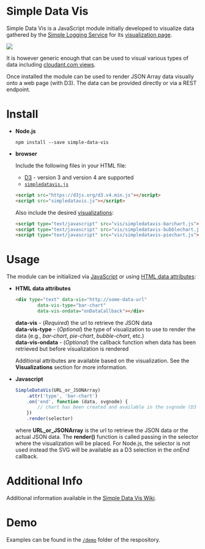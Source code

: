 # Simple Data Vis

Simple Data Vis is a JavaScript module initially developed to visualize data gathered by the [Simple Logging Service](https://developer.ibm.com/clouddataservices/2016/03/03/simple-metrics-collector-microservices-edition/) for its [visualization page](http://simple-logging-service-vis.mybluemix.net/).

<img src="https://advocated-vis.mybluemix.net/chart/allActivities" />

It is however generic enough that can be used to visual various types of data including [cloudant.com views](https://medium.com/ibm-watson-data-lab/eye-candy-for-cloudant-201a195ed6c).

Once installed the module can be used to render JSON Array data visually onto a web page (with D3). The data can be provided directly or via a REST endpoint.


# Install

* __Node.js__

	```
	npm install --save simple-data-vis
	```

* __browser__

	Include the following files in your HTML file:  
	
	* [D3](https://d3js.org/) - version 3 and version 4 are supported
	* [`simpledatavis.js`](https://github.com/ibm-watson-data-lab/simple-data-vis/blob/master/simpledatavis.js)
	
	```html
	<script src="https://d3js.org/d3.v4.min.js"></script>
	<script src="simpledatavis.js"></script>
	```  
	
	Also include the desired [visualizations](https://github.com/ibm-watson-data-lab/simple-data-vis/wiki/Visualizations):
	
	```html
	<script type="text/javascript" src="vis/simpledatavis-barchart.js"></script>
	<script type="text/javascript" src="vis/simpledatavis-bubblechart.js"></script>
	<script type="text/javascript" src="vis/simpledatavis-piechart.js"></script>
	```  


# Usage

The module can be initialized via [JavaScript](https://github.com/ibm-watson-data-lab/simple-data-vis/wiki/API#jsvis) or using [HTML data attributes](https://github.com/ibm-watson-data-lab/simple-data-vis/wiki/API#htmlvis):  

* __HTML data attributes__

	```html
	<div type="text" data-vis="http://some-data-url"
	        data-vis-type="bar-chart"
	        data-vis-ondata="onDataCallback"></div>
	```

	__data-vis__ - (_Required_) the url to retrieve the JSON data  
	__data-vis-type__ - (_Optional_) the type of visualization to use to render the data (e.g., _bar-chart_, _pie-chart_, _bubble-chart_, etc.)  
	__data-vis-ondata__ - (_Optional_) the callback function when data has been retrieved but before visualization is rendered  
	
	Additional attributes are available based on the visualization. See the __Visualizations__ section for more information.
	
* __Javascript__

	```js
	SimpleDataVis(URL_or_JSONArray)
		.attr('type', 'bar-chart')
		.on('end', function (data, svgnode) {
			// chart has been created and available in the svgnode (D3 selection)
		})
		.render(selector)
	```

	where __URL\_or\_JSONArray__ is the url to retrieve the JSON data or the actual JSON data. The __render()__ function is called passing in the selector where the visualization will be placed. For Node.js, the selector is not used instead the SVG will be available as a D3 selection in the _onEnd_ callback.
 

# Additional Info

Additional information available in the [Simple Data Vis Wiki](https://github.com/ibm-watson-data-lab/simple-data-vis/wiki).


# Demo  

Examples can be found in the [`/demo`](https://github.com/ibm-watson-data-lab/simple-data-vis/tree/master/demo) folder of the respository.  
